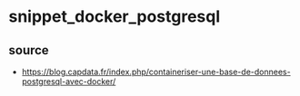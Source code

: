 # snippet_docker_postgresql

## source
* https://blog.capdata.fr/index.php/containeriser-une-base-de-donnees-postgresql-avec-docker/

## 
